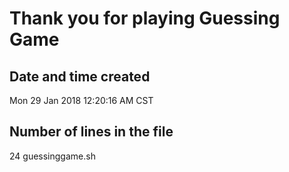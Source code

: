 # Thank you for playing **Guessing Game**
## Date and time created
Mon 29 Jan 2018 12:20:16 AM CST
## Number of lines in the file
24 guessinggame.sh
